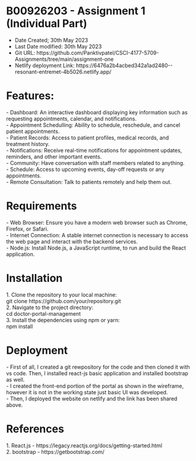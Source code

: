 <h1>B00926203 - Assignment 1 (Individual Part)</h1>
<ul>
  <li>Date Created; 30th May 2023</li>
  <li>Last Date modified: 30th May 2023</li>
  <li>Git URL: https://github.com/Panktivpatel/CSCI-4177-5709-Assignments/tree/main/assignment-one</li>
  <li>Netlify deployment Link: https://6476a2b4acbed342a1ad2480--resonant-entremet-4b5026.netlify.app/</li>
</ul>

<h1>Features:</h1>
<p>
 - Dashboard: An interactive dashboard displaying key information such as requesting appointments, calendar, and notifications.<br/>
 - Appointment Schedulling: Ability to schedule, reschedule, and cancel patient appointments.<br/>
 - Patient Records: Access to patient profiles, medical records, and treatment history.<br/>
 - Notifications: Receive real-time notifications for appointment updates, reminders, and other important events.<br/>
 - Community: Have conversation with staff members related to anything.<br/>
 - Schedule: Access to upcoming events, day-off requests or any appointments.<br/>
 - Remote Consultation: Talk to patients remotely and help them out.<br/>
</p>

<h1>Requirements</h1>
<p>
  - Web Browser: Ensure you have a modern web browser such as Chrome, Firefox, or Safari.<br/>
  - Internet Connection: A stable internet connection is necessary to access the web page and interact with the backend services.<br/>
  - Node.js: Install Node.js, a JavaScript runtime, to run and build the React application.<br/>
</p>

<h1>Installation</h1>
<p>
  1. Clone the repository to your local machine:<br/>
      git clone https://github.com/your/repository.git<br/>
  2. Navigate to the project directory:<br/>
      cd doctor-portal-management<br/>
  3. Install the dependencies using npm or yarn:<br/>
      npm install<br/>
</p>

<h1>Deployment</h1>
<p>
  - First of all, I created a git rewpository for the code and then cloned it with vs code. Then, I installed react-js basic application and installed bootstrap as well.<br/>
  - I created the front-end portion of the portal as shown in the wireframe, however it is not in the working state just basic UI was developed.<br/>
  - Then, I deployed the website on netlify and the link has been shared above.<br/>
</p>

<h1>References</h1>
<p>
  1. React.js - https://legacy.reactjs.org/docs/getting-started.html<br/>
  2. bootstrap - https://getbootstrap.com/
</p>

